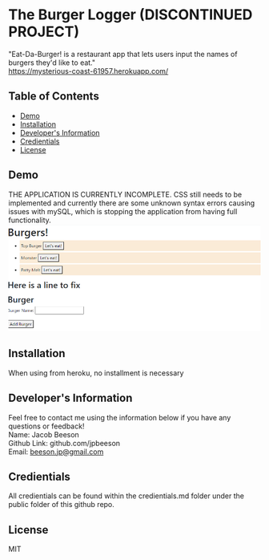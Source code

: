 # The Burger Logger (DISCONTINUED PROJECT)
  "Eat-Da-Burger! is a restaurant app that lets users input the names of burgers they'd like to eat."
  <br>
  https://mysterious-coast-61957.herokuapp.com/
  ## Table of Contents
  * [Demo](#demo)
  * [Installation](#installation)
  * [Developer's Information](#devInfo)
  * [Credientials](#credientials)
  * [License](#license)
  
  ## <a name="demo"></a>Demo
  THE APPLICATION IS CURRENTLY INCOMPLETE. CSS still needs to be implemented and currently there are some unknown syntax errors causing issues with mySQL, which is stopping the application from having full functionality. 
  ![](public/assets/img/demo.png)
  ## <a name="installation"></a>Installation
  When using from heroku, no installment is necessary
  ## <a name="devInfo"></a>Developer's Information
  Feel free to contact me using the information below if you have any questions or feedback!
  <br>
  Name: Jacob Beeson
  <br>
  Github Link: github.com/jpbeeson
  <br>
  Email: <beeson.jp@gmail.com>
  ## <a name="credientials"></a>Credientials
  All credientials can be found within the credientials.md folder under the public folder of this github repo.
  ## <a name="license"></a>License
  MIT
